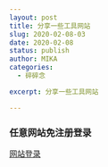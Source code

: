 ```yaml
---
layout: post
title: 分享一些工具网站
slug: 2020-02-08-03
date: 2020-02-08
status: publish
author: MIKA
categories: 
  - 碎碎念

excerpt: 分享一些工具网站

---
```


### 任意网站免注册登录

[网站登录](http://www.bugmenot.com)